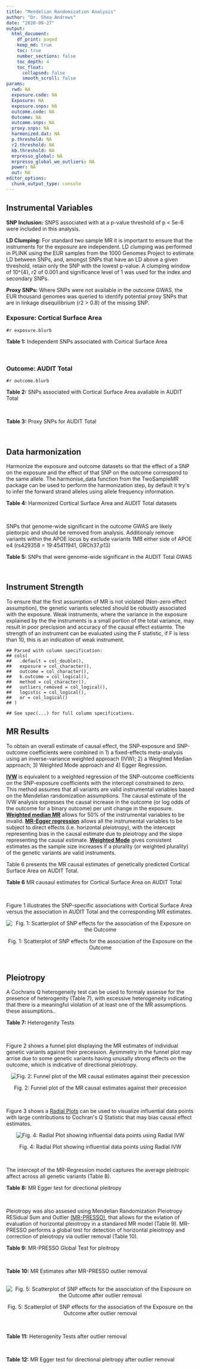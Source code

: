```yaml
---
title: "Mendelian Randomization Analysis"
author: "Dr. Shea Andrews"
date: "2020-09-27"
output:
  html_document:
    df_print: paged
    keep_md: true
    toc: true
    number_sections: false
    toc_depth: 4
    toc_float:
      collapsed: false
      smooth_scroll: false
params:
  rwd: NA
  exposure.code: NA
  Exposure: NA
  exposure.snps: NA
  outcome.code: NA
  Outcome: NA
  outcome.snps: NA
  proxy.snps: NA
  harmonized.dat: NA
  p.threshold: NA
  r2.threshold: NA
  kb.threshold: NA
  mrpresso_global: NA
  mrpresso_global_wo_outliers: NA
  power: NA
  out: NA
editor_options:
  chunk_output_type: console
---
```







## Instrumental Variables
**SNP Inclusion:** SNPS associated with at a p-value threshold of p < 5e-6 were included in this analysis.
<br>

**LD Clumping:** For standard two sample MR it is important to ensure that the instruments for the exposure are independent. LD clumping was performed in PLINK using the EUR samples from the 1000 Genomes Project to estimate LD between SNPs, and, amongst SNPs that have an LD above a given threshold, retain only the SNP with the lowest p-value. A clumping window of 10^{4}, r2 of 0.001 and significance level of 1 was used for the index and secondary SNPs.
<br>

**Proxy SNPs:** Where SNPs were not available in the outcome GWAS, the EUR thousand genomes was queried to identify potential proxy SNPs that are in linkage disequilibrium (r2 > 0.8) of the missing SNP.
<br>

### Exposure: Cortical Surface Area
`#r exposure.blurb`
<br>

**Table 1:** Independent SNPs associated with Cortical Surface Area
<div data-pagedtable="false">
  <script data-pagedtable-source type="application/json">
{"columns":[{"label":["SNP"],"name":[1],"type":["chr"],"align":["left"]},{"label":["CHROM"],"name":[2],"type":["dbl"],"align":["right"]},{"label":["POS"],"name":[3],"type":["dbl"],"align":["right"]},{"label":["REF"],"name":[4],"type":["chr"],"align":["left"]},{"label":["ALT"],"name":[5],"type":["chr"],"align":["left"]},{"label":["AF"],"name":[6],"type":["dbl"],"align":["right"]},{"label":["BETA"],"name":[7],"type":["dbl"],"align":["right"]},{"label":["SE"],"name":[8],"type":["dbl"],"align":["right"]},{"label":["Z"],"name":[9],"type":["dbl"],"align":["right"]},{"label":["P"],"name":[10],"type":["dbl"],"align":["right"]},{"label":["N"],"name":[11],"type":["dbl"],"align":["right"]},{"label":["TRAIT"],"name":[12],"type":["chr"],"align":["left"]}],"data":[{"1":"rs2490556","2":"1","3":"2021284","4":"T","5":"A","6":"0.3155","7":"583.9623","8":"122.1531","9":"4.780577","10":"1.748e-06","11":"32068","12":"Cortical_Surface_Area"},{"1":"rs4846200","2":"1","3":"9752648","4":"C","5":"T","6":"0.4191","7":"628.7473","8":"124.9738","9":"5.031033","10":"4.878e-07","11":"32068","12":"Cortical_Surface_Area"},{"1":"rs499688","2":"1","3":"61396649","4":"T","5":"C","6":"0.3482","7":"-583.8940","8":"123.5536","9":"-4.725840","10":"2.292e-06","11":"31582","12":"Cortical_Surface_Area"},{"1":"rs6673449","2":"1","3":"160043698","4":"A","5":"G","6":"0.5681","7":"-552.9050","8":"110.5323","9":"-5.002200","10":"5.668e-07","11":"32176","12":"Cortical_Surface_Area"},{"1":"rs12137969","2":"1","3":"242289357","4":"G","5":"A","6":"0.2412","7":"-585.5512","8":"128.0273","9":"-4.573643","10":"4.793e-06","11":"32176","12":"Cortical_Surface_Area"},{"1":"rs10927043","2":"1","3":"243762208","4":"C","5":"T","6":"0.1826","7":"719.0735","8":"141.2684","9":"5.090123","10":"3.578e-07","11":"32176","12":"Cortical_Surface_Area"},{"1":"rs57415181","2":"2","3":"48707841","4":"G","5":"C","6":"0.1447","7":"-834.6022","8":"159.4070","9":"-5.235668","10":"1.644e-07","11":"32176","12":"Cortical_Surface_Area"},{"1":"rs10496091","2":"2","3":"61482261","4":"G","5":"A","6":"0.2777","7":"-642.6331","8":"121.0228","9":"-5.310017","10":"1.096e-07","11":"32176","12":"Cortical_Surface_Area"},{"1":"rs12630663","2":"3","3":"28007315","4":"T","5":"C","6":"0.4117","7":"632.8110","8":"111.2125","9":"5.690110","10":"1.270e-08","11":"32176","12":"Cortical_Surface_Area"},{"1":"rs34464850","2":"3","3":"141721762","4":"G","5":"C","6":"0.1534","7":"1233.1854","8":"152.7201","9":"8.074807","10":"6.758e-16","11":"31984","12":"Cortical_Surface_Area"},{"1":"rs11938781","2":"4","3":"17924734","4":"T","5":"C","6":"0.1648","7":"-719.1710","8":"150.5519","9":"-4.776900","10":"1.780e-06","11":"32176","12":"Cortical_Surface_Area"},{"1":"rs10029872","2":"4","3":"40350763","4":"T","5":"C","6":"0.5251","7":"508.7590","8":"109.6122","9":"4.641440","10":"3.460e-06","11":"32176","12":"Cortical_Surface_Area"},{"1":"rs2301718","2":"4","3":"106009763","4":"G","5":"A","6":"0.2269","7":"737.2212","8":"132.3556","9":"5.570004","10":"2.547e-08","11":"32176","12":"Cortical_Surface_Area"},{"1":"rs386424","2":"5","3":"81092787","4":"T","5":"G","6":"0.3008","7":"656.5430","8":"120.0422","9":"5.469270","10":"4.519e-08","11":"32176","12":"Cortical_Surface_Area"},{"1":"rs7715167","2":"5","3":"170778824","4":"T","5":"C","6":"0.6143","7":"662.7540","8":"119.1375","9":"5.562930","10":"2.653e-08","11":"32068","12":"Cortical_Surface_Area"},{"1":"rs2802295","2":"6","3":"108926496","4":"A","5":"G","6":"0.6207","7":"714.5850","8":"112.9897","9":"6.324340","10":"2.543e-10","11":"32176","12":"Cortical_Surface_Area"},{"1":"rs11759026","2":"6","3":"126792095","4":"A","5":"G","6":"0.2376","7":"1301.5200","8":"134.6156","9":"9.668420","10":"4.106e-22","11":"31907","12":"Cortical_Surface_Area"},{"1":"rs139849708","2":"6","3":"127369230","4":"T","5":"C","6":"0.0297","7":"-2237.8300","8":"422.1224","9":"-5.301370","10":"1.149e-07","11":"22951","12":"Cortical_Surface_Area"},{"1":"rs6463758","2":"7","3":"8117636","4":"A","5":"G","6":"0.5382","7":"560.9860","8":"112.3815","9":"4.991800","10":"5.982e-07","11":"32176","12":"Cortical_Surface_Area"},{"1":"rs149352678","2":"7","3":"54920906","4":"C","5":"T","6":"0.0991","7":"967.7266","8":"191.5244","9":"5.052759","10":"4.355e-07","11":"32176","12":"Cortical_Surface_Area"},{"1":"rs42035","2":"7","3":"92239531","4":"A","5":"G","6":"0.2454","7":"-610.3230","8":"127.8222","9":"-4.774780","10":"1.799e-06","11":"32176","12":"Cortical_Surface_Area"},{"1":"rs41563","2":"7","3":"104852654","4":"G","5":"A","6":"0.3385","7":"586.6639","8":"116.3776","9":"5.041038","10":"4.630e-07","11":"32176","12":"Cortical_Surface_Area"},{"1":"rs10251751","2":"7","3":"156021770","4":"C","5":"T","6":"0.6639","7":"538.0782","8":"116.0343","9":"4.637234","10":"3.531e-06","11":"32176","12":"Cortical_Surface_Area"},{"1":"rs76650567","2":"8","3":"78242034","4":"C","5":"T","6":"0.0870","7":"-902.8657","8":"194.8981","9":"-4.632501","10":"3.613e-06","11":"32176","12":"Cortical_Surface_Area"},{"1":"rs66702753","2":"9","3":"103010947","4":"A","5":"C","6":"0.2493","7":"-593.2390","8":"128.8921","9":"-4.602600","10":"4.172e-06","11":"32176","12":"Cortical_Surface_Area"},{"1":"rs10817864","2":"9","3":"118968579","4":"C","5":"T","6":"0.5739","7":"531.0956","8":"111.2505","9":"4.773872","10":"1.807e-06","11":"32176","12":"Cortical_Surface_Area"},{"1":"rs12357321","2":"10","3":"21790476","4":"G","5":"A","6":"0.3206","7":"-698.7452","8":"119.6461","9":"-5.840100","10":"5.217e-09","11":"32176","12":"Cortical_Surface_Area"},{"1":"rs1628768","2":"10","3":"105012994","4":"T","5":"C","6":"0.2386","7":"972.9780","8":"132.0048","9":"7.370780","10":"1.696e-13","11":"32176","12":"Cortical_Surface_Area"},{"1":"rs17543864","2":"11","3":"92556100","4":"G","5":"A","6":"0.3264","7":"-623.9150","8":"116.9886","9":"-5.333126","10":"9.654e-08","11":"32176","12":"Cortical_Surface_Area"},{"1":"rs3217901","2":"12","3":"4405389","4":"A","5":"G","6":"0.4221","7":"593.5960","8":"114.7165","9":"5.174460","10":"2.286e-07","11":"32176","12":"Cortical_Surface_Area"},{"1":"rs2066827","2":"12","3":"12871099","4":"T","5":"G","6":"0.2333","7":"-862.4130","8":"159.9581","9":"-5.391500","10":"6.987e-08","11":"24138","12":"Cortical_Surface_Area"},{"1":"rs7975351","2":"12","3":"53902190","4":"G","5":"A","6":"0.4740","7":"611.0487","8":"113.5536","9":"5.381148","10":"7.401e-08","11":"31319","12":"Cortical_Surface_Area"},{"1":"rs10876864","2":"12","3":"56401085","4":"G","5":"A","6":"0.5774","7":"-628.5901","8":"112.6859","9":"-5.578250","10":"2.430e-08","11":"31319","12":"Cortical_Surface_Area"},{"1":"rs10878349","2":"12","3":"66327632","4":"A","5":"G","6":"0.5100","7":"-1039.9900","8":"110.4866","9":"-9.412850","10":"4.829e-21","11":"32176","12":"Cortical_Surface_Area"},{"1":"rs35227403","2":"12","3":"68216239","4":"T","5":"A","6":"0.0588","7":"-1271.7821","8":"253.6458","9":"-5.014008","10":"5.331e-07","11":"32176","12":"Cortical_Surface_Area"},{"1":"rs111855983","2":"12","3":"80052550","4":"T","5":"C","6":"0.1319","7":"-818.6420","8":"177.5492","9":"-4.610790","10":"4.011e-06","11":"28185","12":"Cortical_Surface_Area"},{"1":"rs2195243","2":"12","3":"102922986","4":"G","5":"C","6":"0.2196","7":"-769.2254","8":"142.2462","9":"-5.407704","10":"6.384e-08","11":"29708","12":"Cortical_Surface_Area"},{"1":"rs34011931","2":"13","3":"111077516","4":"A","5":"G","6":"0.3280","7":"538.2090","8":"117.7182","9":"4.572010","10":"4.831e-06","11":"32176","12":"Cortical_Surface_Area"},{"1":"rs6572878","2":"14","3":"23435333","4":"T","5":"C","6":"0.3997","7":"-574.9920","8":"113.9565","9":"-5.045710","10":"4.518e-07","11":"31790","12":"Cortical_Surface_Area"},{"1":"rs76801057","2":"14","3":"99728448","4":"C","5":"T","6":"0.0263","7":"2036.7834","8":"429.5486","9":"4.741683","10":"2.119e-06","11":"23846","12":"Cortical_Surface_Area"},{"1":"rs4265798","2":"16","3":"70636616","4":"T","5":"A","6":"0.9332","7":"-1221.0588","8":"263.6357","9":"-4.631614","10":"3.628e-06","11":"30025","12":"Cortical_Surface_Area"},{"1":"rs7207463","2":"17","3":"16004259","4":"A","5":"G","6":"0.5620","7":"-519.7640","8":"110.5676","9":"-4.700870","10":"2.591e-06","11":"32176","12":"Cortical_Surface_Area"},{"1":"rs6505216","2":"17","3":"29206421","4":"G","5":"T","6":"0.2375","7":"652.8106","8":"142.8638","9":"4.569461","10":"4.890e-06","11":"31430","12":"Cortical_Surface_Area"},{"1":"rs79600142","2":"17","3":"43897722","4":"T","5":"C","6":"0.2198","7":"-1696.8300","8":"143.2730","9":"-11.843300","10":"2.331e-32","11":"29435","12":"Cortical_Surface_Area"},{"1":"rs12452834","2":"17","3":"47111739","4":"C","5":"T","6":"0.3329","7":"-626.4308","8":"123.5899","9":"-5.068625","10":"4.007e-07","11":"30867","12":"Cortical_Surface_Area"},{"1":"rs1791513","2":"18","3":"22135429","4":"A","5":"G","6":"0.5263","7":"-502.3000","8":"109.5062","9":"-4.586950","10":"4.498e-06","11":"32176","12":"Cortical_Surface_Area"},{"1":"rs743038","2":"22","3":"50884075","4":"C","5":"T","6":"0.5560","7":"-532.1045","8":"115.3983","9":"-4.611025","10":"4.007e-06","11":"31216","12":"Cortical_Surface_Area"}],"options":{"columns":{"min":{},"max":[10]},"rows":{"min":[10],"max":[10]},"pages":{}}}
  </script>
</div>
<br>

### Outcome: AUDIT Total
`#r outcome.blurb`
<br>

**Table 2:** SNPs associated with Cortical Surface Area avaliable in AUDIT Total
<div data-pagedtable="false">
  <script data-pagedtable-source type="application/json">
{"columns":[{"label":["SNP"],"name":[1],"type":["chr"],"align":["left"]},{"label":["CHROM"],"name":[2],"type":["dbl"],"align":["right"]},{"label":["POS"],"name":[3],"type":["dbl"],"align":["right"]},{"label":["REF"],"name":[4],"type":["chr"],"align":["left"]},{"label":["ALT"],"name":[5],"type":["chr"],"align":["left"]},{"label":["AF"],"name":[6],"type":["dbl"],"align":["right"]},{"label":["BETA"],"name":[7],"type":["dbl"],"align":["right"]},{"label":["SE"],"name":[8],"type":["dbl"],"align":["right"]},{"label":["Z"],"name":[9],"type":["dbl"],"align":["right"]},{"label":["P"],"name":[10],"type":["dbl"],"align":["right"]},{"label":["N"],"name":[11],"type":["dbl"],"align":["right"]},{"label":["TRAIT"],"name":[12],"type":["chr"],"align":["left"]}],"data":[{"1":"rs2490556","2":"1","3":"2021284","4":"T","5":"A","6":"0.2875590","7":"0.0002502587","8":"0.002662327","9":"0.094","10":"9.253e-01","11":"141851","12":"AUDIT_Total"},{"1":"rs4846200","2":"1","3":"9752648","4":"C","5":"T","6":"0.4891980","7":"-0.0038529310","8":"0.002759979","9":"-1.396","10":"1.627e-01","11":"130774","12":"AUDIT_Total"},{"1":"rs499688","2":"1","3":"61396649","4":"T","5":"C","6":"0.4442830","7":"0.0002833710","8":"0.002778151","9":"0.102","10":"9.186e-01","11":"130277","12":"AUDIT_Total"},{"1":"rs6673449","2":"1","3":"160043698","4":"A","5":"G","6":"0.5325170","7":"-0.0032042100","8":"0.002661303","9":"-1.204","10":"2.285e-01","11":"140798","12":"AUDIT_Total"},{"1":"rs12137969","2":"1","3":"242289357","4":"G","5":"A","6":"0.2932540","7":"0.0022711500","8":"0.002662544","9":"0.853","10":"3.935e-01","11":"140918","12":"AUDIT_Total"},{"1":"rs10927043","2":"1","3":"243762208","4":"C","5":"T","6":"0.1820490","7":"0.0048367987","8":"0.002647399","9":"1.827","10":"6.767e-02","11":"141883","12":"AUDIT_Total"},{"1":"rs57415181","2":"2","3":"48707841","4":"G","5":"C","6":"0.1311770","7":"-0.0076157907","8":"0.002649892","9":"-2.874","10":"4.053e-03","11":"141001","12":"AUDIT_Total"},{"1":"rs10496091","2":"2","3":"61482261","4":"G","5":"A","6":"0.3320620","7":"0.0058134277","8":"0.002644872","9":"2.198","10":"2.797e-02","11":"141932","12":"AUDIT_Total"},{"1":"rs12630663","2":"3","3":"28007315","4":"T","5":"C","6":"0.3748190","7":"-0.0014883700","8":"0.002667329","9":"-0.558","10":"5.771e-01","11":"140659","12":"AUDIT_Total"},{"1":"rs34464850","2":"3","3":"141721762","4":"G","5":"C","6":"0.1518090","7":"-0.0013111023","8":"0.002659437","9":"-0.493","10":"6.223e-01","11":"141557","12":"AUDIT_Total"},{"1":"rs11938781","2":"4","3":"17924734","4":"T","5":"C","6":"0.1368920","7":"-0.0036563500","8":"0.002661100","9":"-1.374","10":"1.696e-01","11":"140707","12":"AUDIT_Total"},{"1":"rs10029872","2":"4","3":"40350763","4":"T","5":"C","6":"0.5291120","7":"-0.0058202300","8":"0.002664940","9":"-2.184","10":"2.898e-02","11":"139803","12":"AUDIT_Total"},{"1":"rs2301718","2":"4","3":"106009763","4":"G","5":"A","6":"0.2813290","7":"0.0012576578","8":"0.002687303","9":"0.468","10":"6.401e-01","11":"138663","12":"AUDIT_Total"},{"1":"rs386424","2":"5","3":"81092787","4":"T","5":"G","6":"0.3547040","7":"-0.0007972860","8":"0.002666507","9":"-0.299","10":"7.651e-01","11":"141026","12":"AUDIT_Total"},{"1":"rs7715167","2":"5","3":"170778824","4":"T","5":"C","6":"0.6497260","7":"0.0057081000","8":"0.002645090","9":"2.158","10":"3.092e-02","11":"141932","12":"AUDIT_Total"},{"1":"rs2802295","2":"6","3":"108926496","4":"A","5":"G","6":"0.5612910","7":"-0.0006133550","8":"0.002666759","9":"-0.230","10":"8.182e-01","11":"141098","12":"AUDIT_Total"},{"1":"rs11759026","2":"6","3":"126792095","4":"A","5":"G","6":"0.2262510","7":"-0.0003338630","8":"0.002670901","9":"-0.125","10":"9.009e-01","11":"140862","12":"AUDIT_Total"},{"1":"rs139849708","2":"6","3":"127369230","4":"T","5":"C","6":"0.0201233","7":"0.0011724900","8":"0.002670828","9":"0.439","10":"6.605e-01","11":"140407","12":"AUDIT_Total"},{"1":"rs6463758","2":"7","3":"8117636","4":"A","5":"G","6":"0.5340610","7":"-0.0005380670","8":"0.002676952","9":"-0.201","10":"8.410e-01","11":"140075","12":"AUDIT_Total"},{"1":"rs149352678","2":"7","3":"54920906","4":"C","5":"T","6":"0.1115030","7":"-0.0050275530","8":"0.002654463","9":"-1.894","10":"5.820e-02","11":"141086","12":"AUDIT_Total"},{"1":"rs42035","2":"7","3":"92239531","4":"A","5":"G","6":"0.2618790","7":"-0.0004831180","8":"0.002669161","9":"-0.181","10":"8.563e-01","11":"140927","12":"AUDIT_Total"},{"1":"rs41563","2":"7","3":"104852654","4":"G","5":"A","6":"0.3115710","7":"-0.0027828413","8":"0.002655383","9":"-1.048","10":"2.947e-01","11":"141536","12":"AUDIT_Total"},{"1":"rs10251751","2":"7","3":"156021770","4":"C","5":"T","6":"0.6007640","7":"0.0025423458","8":"0.002659357","9":"0.956","10":"3.390e-01","11":"141179","12":"AUDIT_Total"},{"1":"rs76650567","2":"8","3":"78242034","4":"C","5":"T","6":"0.0967332","7":"0.0037540232","8":"0.002651146","9":"1.416","10":"1.569e-01","11":"141740","12":"AUDIT_Total"},{"1":"rs66702753","2":"9","3":"103010947","4":"A","5":"C","6":"0.1956680","7":"-0.0030034600","8":"0.002660282","9":"-1.129","10":"2.590e-01","11":"140958","12":"AUDIT_Total"},{"1":"rs10817864","2":"9","3":"118968579","4":"C","5":"T","6":"0.6296700","7":"0.0007148891","8":"0.002667496","9":"0.268","10":"7.884e-01","11":"140963","12":"AUDIT_Total"},{"1":"rs12357321","2":"10","3":"21790476","4":"G","5":"A","6":"0.3057070","7":"-0.0080631768","8":"0.002677907","9":"-3.011","10":"2.607e-03","11":"137975","12":"AUDIT_Total"},{"1":"rs1628768","2":"10","3":"105012994","4":"T","5":"C","6":"0.2167950","7":"-0.0049092900","8":"0.002655107","9":"-1.849","10":"6.450e-02","11":"141045","12":"AUDIT_Total"},{"1":"rs17543864","2":"11","3":"92556100","4":"G","5":"A","6":"0.3086420","7":"-0.0001164268","8":"0.002707601","9":"-0.043","10":"9.654e-01","11":"137356","12":"AUDIT_Total"},{"1":"rs3217901","2":"12","3":"4405389","4":"A","5":"G","6":"0.4122140","7":"0.0002341670","8":"0.002787703","9":"0.084","10":"9.334e-01","11":"129442","12":"AUDIT_Total"},{"1":"rs2066827","2":"12","3":"12871099","4":"T","5":"G","6":"0.2087570","7":"0.0021995000","8":"0.002653200","9":"0.829","10":"4.074e-01","11":"141932","12":"AUDIT_Total"},{"1":"rs7975351","2":"12","3":"53902190","4":"G","5":"A","6":"0.4873290","7":"-0.0022343850","8":"0.002682335","9":"-0.833","10":"4.051e-01","11":"138861","12":"AUDIT_Total"},{"1":"rs10876864","2":"12","3":"56401085","4":"G","5":"A","6":"0.6108670","7":"-0.0020168169","8":"0.002653706","9":"-0.760","10":"4.473e-01","11":"141932","12":"AUDIT_Total"},{"1":"rs10878349","2":"12","3":"66327632","4":"A","5":"G","6":"0.4676720","7":"-0.0111247000","8":"0.002641811","9":"-4.211","10":"2.547e-05","11":"141121","12":"AUDIT_Total"},{"1":"rs35227403","2":"12","3":"68216239","4":"T","5":"A","6":"0.0885020","7":"-0.0019275478","8":"0.002669734","9":"-0.722","10":"4.701e-01","11":"140263","12":"AUDIT_Total"},{"1":"rs111855983","2":"12","3":"80052550","4":"T","5":"C","6":"0.0955965","7":"-0.0040377500","8":"0.002649444","9":"-1.524","10":"1.276e-01","11":"141853","12":"AUDIT_Total"},{"1":"rs2195243","2":"12","3":"102922986","4":"G","5":"C","6":"0.2223430","7":"0.0014048080","8":"0.002655592","9":"0.529","10":"5.971e-01","11":"141932","12":"AUDIT_Total"},{"1":"rs34011931","2":"13","3":"111077516","4":"A","5":"G","6":"0.3173740","7":"-0.0008452530","8":"0.002666413","9":"-0.317","10":"7.516e-01","11":"141013","12":"AUDIT_Total"},{"1":"rs6572878","2":"14","3":"23435333","4":"T","5":"C","6":"0.3754470","7":"-0.0004979760","8":"0.002691764","9":"-0.185","10":"8.533e-01","11":"138568","12":"AUDIT_Total"},{"1":"rs76801057","2":"14","3":"99728448","4":"C","5":"T","6":"0.0213846","7":"0.0011292626","8":"0.002669652","9":"0.423","10":"6.724e-01","11":"140548","12":"AUDIT_Total"},{"1":"rs4265798","2":"16","3":"70636616","4":"T","5":"A","6":"0.9397680","7":"-0.0007572772","8":"0.002704562","9":"-0.280","10":"7.797e-01","11":"137116","12":"AUDIT_Total"},{"1":"rs7207463","2":"17","3":"16004259","4":"A","5":"G","6":"0.5573920","7":"-0.0078290400","8":"0.002641377","9":"-2.964","10":"3.040e-03","11":"141865","12":"AUDIT_Total"},{"1":"rs6505216","2":"17","3":"29206421","4":"G","5":"T","6":"0.2665860","7":"0.0024088598","8":"0.002814089","9":"0.856","10":"3.920e-01","11":"126140","12":"AUDIT_Total"},{"1":"rs79600142","2":"17","3":"43897722","4":"T","5":"C","6":"0.1482560","7":"-0.0148099000","8":"0.002627267","9":"-5.637","10":"1.733e-08","11":"141916","12":"AUDIT_Total"},{"1":"rs12452834","2":"17","3":"47111739","4":"C","5":"T","6":"0.3213290","7":"-0.0074961170","8":"0.002672412","9":"-2.805","10":"5.035e-03","11":"138662","12":"AUDIT_Total"},{"1":"rs1791513","2":"18","3":"22135429","4":"A","5":"G","6":"0.5078210","7":"-0.0059827700","8":"0.002685266","9":"-2.228","10":"2.586e-02","11":"137661","12":"AUDIT_Total"},{"1":"rs743038","2":"22","3":"50884075","4":"C","5":"T","6":"0.5625000","7":"0.0009271152","8":"0.002695102","9":"0.344","10":"7.309e-01","11":"137997","12":"AUDIT_Total"}],"options":{"columns":{"min":{},"max":[10]},"rows":{"min":[10],"max":[10]},"pages":{}}}
  </script>
</div>
<br>

**Table 3:** Proxy SNPs for AUDIT Total
<div data-pagedtable="false">
  <script data-pagedtable-source type="application/json">
{"columns":[{"label":["proxy.outcome"],"name":[1],"type":["lgl"],"align":["right"]},{"label":["target_snp"],"name":[2],"type":["lgl"],"align":["right"]},{"label":["proxy_snp"],"name":[3],"type":["lgl"],"align":["right"]},{"label":["ld.r2"],"name":[4],"type":["lgl"],"align":["right"]},{"label":["Dprime"],"name":[5],"type":["lgl"],"align":["right"]},{"label":["ref.proxy"],"name":[6],"type":["lgl"],"align":["right"]},{"label":["alt.proxy"],"name":[7],"type":["lgl"],"align":["right"]},{"label":["CHROM"],"name":[8],"type":["lgl"],"align":["right"]},{"label":["POS"],"name":[9],"type":["lgl"],"align":["right"]},{"label":["ALT.proxy"],"name":[10],"type":["lgl"],"align":["right"]},{"label":["REF.proxy"],"name":[11],"type":["lgl"],"align":["right"]},{"label":["AF"],"name":[12],"type":["lgl"],"align":["right"]},{"label":["BETA"],"name":[13],"type":["lgl"],"align":["right"]},{"label":["SE"],"name":[14],"type":["lgl"],"align":["right"]},{"label":["P"],"name":[15],"type":["lgl"],"align":["right"]},{"label":["N"],"name":[16],"type":["lgl"],"align":["right"]},{"label":["ref"],"name":[17],"type":["lgl"],"align":["right"]},{"label":["alt"],"name":[18],"type":["lgl"],"align":["right"]},{"label":["ALT"],"name":[19],"type":["lgl"],"align":["right"]},{"label":["REF"],"name":[20],"type":["lgl"],"align":["right"]},{"label":["PHASE"],"name":[21],"type":["lgl"],"align":["right"]}],"data":[{"1":"NA","2":"NA","3":"NA","4":"NA","5":"NA","6":"NA","7":"NA","8":"NA","9":"NA","10":"NA","11":"NA","12":"NA","13":"NA","14":"NA","15":"NA","16":"NA","17":"NA","18":"NA","19":"NA","20":"NA","21":"NA"}],"options":{"columns":{"min":{},"max":[10]},"rows":{"min":[10],"max":[10]},"pages":{}}}
  </script>
</div>
<br>

## Data harmonization
Harmonize the exposure and outcome datasets so that the effect of a SNP on the exposure and the effect of that SNP on the outcome correspond to the same allele. The harmonise_data function from the TwoSampleMR package can be used to perform the harmonization step, by default it try's to infer the forward strand alleles using allele frequency information.
<br>

**Table 4:** Harmonized Cortical Surface Area and AUDIT Total datasets
<div data-pagedtable="false">
  <script data-pagedtable-source type="application/json">
{"columns":[{"label":["SNP"],"name":[1],"type":["chr"],"align":["left"]},{"label":["effect_allele.exposure"],"name":[2],"type":["chr"],"align":["left"]},{"label":["other_allele.exposure"],"name":[3],"type":["chr"],"align":["left"]},{"label":["effect_allele.outcome"],"name":[4],"type":["chr"],"align":["left"]},{"label":["other_allele.outcome"],"name":[5],"type":["chr"],"align":["left"]},{"label":["beta.exposure"],"name":[6],"type":["dbl"],"align":["right"]},{"label":["beta.outcome"],"name":[7],"type":["dbl"],"align":["right"]},{"label":["eaf.exposure"],"name":[8],"type":["dbl"],"align":["right"]},{"label":["eaf.outcome"],"name":[9],"type":["dbl"],"align":["right"]},{"label":["remove"],"name":[10],"type":["lgl"],"align":["right"]},{"label":["palindromic"],"name":[11],"type":["lgl"],"align":["right"]},{"label":["ambiguous"],"name":[12],"type":["lgl"],"align":["right"]},{"label":["id.outcome"],"name":[13],"type":["chr"],"align":["left"]},{"label":["chr.outcome"],"name":[14],"type":["dbl"],"align":["right"]},{"label":["pos.outcome"],"name":[15],"type":["dbl"],"align":["right"]},{"label":["se.outcome"],"name":[16],"type":["dbl"],"align":["right"]},{"label":["z.outcome"],"name":[17],"type":["dbl"],"align":["right"]},{"label":["pval.outcome"],"name":[18],"type":["dbl"],"align":["right"]},{"label":["samplesize.outcome"],"name":[19],"type":["dbl"],"align":["right"]},{"label":["outcome"],"name":[20],"type":["chr"],"align":["left"]},{"label":["mr_keep.outcome"],"name":[21],"type":["lgl"],"align":["right"]},{"label":["pval_origin.outcome"],"name":[22],"type":["chr"],"align":["left"]},{"label":["chr.exposure"],"name":[23],"type":["dbl"],"align":["right"]},{"label":["pos.exposure"],"name":[24],"type":["dbl"],"align":["right"]},{"label":["se.exposure"],"name":[25],"type":["dbl"],"align":["right"]},{"label":["z.exposure"],"name":[26],"type":["dbl"],"align":["right"]},{"label":["pval.exposure"],"name":[27],"type":["dbl"],"align":["right"]},{"label":["samplesize.exposure"],"name":[28],"type":["dbl"],"align":["right"]},{"label":["exposure"],"name":[29],"type":["chr"],"align":["left"]},{"label":["mr_keep.exposure"],"name":[30],"type":["lgl"],"align":["right"]},{"label":["pval_origin.exposure"],"name":[31],"type":["chr"],"align":["left"]},{"label":["id.exposure"],"name":[32],"type":["chr"],"align":["left"]},{"label":["action"],"name":[33],"type":["dbl"],"align":["right"]},{"label":["mr_keep"],"name":[34],"type":["lgl"],"align":["right"]},{"label":["pt"],"name":[35],"type":["dbl"],"align":["right"]},{"label":["pleitropy_keep"],"name":[36],"type":["lgl"],"align":["right"]},{"label":["mrpresso_RSSobs"],"name":[37],"type":["dbl"],"align":["right"]},{"label":["mrpresso_pval"],"name":[38],"type":["chr"],"align":["left"]},{"label":["mrpresso_keep"],"name":[39],"type":["lgl"],"align":["right"]}],"data":[{"1":"rs10029872","2":"C","3":"T","4":"C","5":"T","6":"508.7590","7":"-0.0058202300","8":"0.5251","9":"0.5291120","10":"FALSE","11":"FALSE","12":"FALSE","13":"5IamW0","14":"4","15":"40350763","16":"0.002664940","17":"-2.184","18":"2.898e-02","19":"139803","20":"SanchezRoige2019auditt23andMe","21":"TRUE","22":"reported","23":"4","24":"40350763","25":"109.6122","26":"4.641440","27":"3.460e-06","28":"32176","29":"Grasby2020surfarea","30":"TRUE","31":"reported","32":"kO7yoA","33":"2","34":"TRUE","35":"5e-06","36":"TRUE","37":"3.936704e-05","38":"0.8694","39":"TRUE"},{"1":"rs10251751","2":"T","3":"C","4":"T","5":"C","6":"538.0782","7":"0.0025423458","8":"0.6639","9":"0.6007640","10":"FALSE","11":"FALSE","12":"FALSE","13":"5IamW0","14":"7","15":"156021770","16":"0.002659357","17":"0.956","18":"3.390e-01","19":"141179","20":"SanchezRoige2019auditt23andMe","21":"TRUE","22":"reported","23":"7","24":"156021770","25":"116.0343","26":"4.637234","27":"3.531e-06","28":"32176","29":"Grasby2020surfarea","30":"TRUE","31":"reported","32":"kO7yoA","33":"2","34":"TRUE","35":"5e-06","36":"TRUE","37":"4.542632e-06","38":"1","39":"TRUE"},{"1":"rs10496091","2":"A","3":"G","4":"A","5":"G","6":"-642.6331","7":"0.0058134277","8":"0.2777","9":"0.3320620","10":"FALSE","11":"FALSE","12":"FALSE","13":"5IamW0","14":"2","15":"61482261","16":"0.002644872","17":"2.198","18":"2.797e-02","19":"141932","20":"SanchezRoige2019auditt23andMe","21":"TRUE","22":"reported","23":"2","24":"61482261","25":"121.0228","26":"-5.310017","27":"1.096e-07","28":"32176","29":"Grasby2020surfarea","30":"TRUE","31":"reported","32":"kO7yoA","33":"2","34":"TRUE","35":"5e-06","36":"TRUE","37":"4.103425e-05","38":"0.713","39":"TRUE"},{"1":"rs10817864","2":"T","3":"C","4":"T","5":"C","6":"531.0956","7":"0.0007148891","8":"0.5739","9":"0.6296700","10":"FALSE","11":"FALSE","12":"FALSE","13":"5IamW0","14":"9","15":"118968579","16":"0.002667496","17":"0.268","18":"7.884e-01","19":"140963","20":"SanchezRoige2019auditt23andMe","21":"TRUE","22":"reported","23":"9","24":"118968579","25":"111.2505","26":"4.773872","27":"1.807e-06","28":"32176","29":"Grasby2020surfarea","30":"TRUE","31":"reported","32":"kO7yoA","33":"2","34":"TRUE","35":"5e-06","36":"TRUE","37":"8.617032e-08","38":"1","39":"TRUE"},{"1":"rs10876864","2":"A","3":"G","4":"A","5":"G","6":"-628.5901","7":"-0.0020168169","8":"0.5774","9":"0.6108670","10":"FALSE","11":"FALSE","12":"FALSE","13":"5IamW0","14":"12","15":"56401085","16":"0.002653706","17":"-0.760","18":"4.473e-01","19":"141932","20":"SanchezRoige2019auditt23andMe","21":"TRUE","22":"reported","23":"12","24":"56401085","25":"112.6859","26":"-5.578250","27":"2.430e-08","28":"31319","29":"Grasby2020surfarea","30":"TRUE","31":"reported","32":"kO7yoA","33":"2","34":"TRUE","35":"5e-06","36":"TRUE","37":"2.351116e-06","38":"1","39":"TRUE"},{"1":"rs10878349","2":"G","3":"A","4":"G","5":"A","6":"-1039.9900","7":"-0.0111247000","8":"0.5100","9":"0.4676720","10":"FALSE","11":"FALSE","12":"FALSE","13":"5IamW0","14":"12","15":"66327632","16":"0.002641811","17":"-4.211","18":"2.547e-05","19":"141121","20":"SanchezRoige2019auditt23andMe","21":"TRUE","22":"reported","23":"12","24":"66327632","25":"110.4866","26":"-9.412850","27":"4.829e-21","28":"32176","29":"Grasby2020surfarea","30":"TRUE","31":"reported","32":"kO7yoA","33":"2","34":"TRUE","35":"5e-06","36":"TRUE","37":"1.132496e-04","38":"<0.0046","39":"FALSE"},{"1":"rs10927043","2":"T","3":"C","4":"T","5":"C","6":"719.0735","7":"0.0048367987","8":"0.1826","9":"0.1820490","10":"FALSE","11":"FALSE","12":"FALSE","13":"5IamW0","14":"1","15":"243762208","16":"0.002647399","17":"1.827","18":"6.767e-02","19":"141883","20":"SanchezRoige2019auditt23andMe","21":"TRUE","22":"reported","23":"1","24":"243762208","25":"141.2684","26":"5.090123","27":"3.578e-07","28":"32176","29":"Grasby2020surfarea","30":"TRUE","31":"reported","32":"kO7yoA","33":"2","34":"TRUE","35":"5e-06","36":"TRUE","37":"1.875094e-05","38":"1","39":"TRUE"},{"1":"rs111855983","2":"C","3":"T","4":"C","5":"T","6":"-818.6420","7":"-0.0040377500","8":"0.1319","9":"0.0955965","10":"FALSE","11":"FALSE","12":"FALSE","13":"5IamW0","14":"12","15":"80052550","16":"0.002649444","17":"-1.524","18":"1.276e-01","19":"141853","20":"SanchezRoige2019auditt23andMe","21":"TRUE","22":"reported","23":"12","24":"80052550","25":"177.5492","26":"-4.610790","27":"4.011e-06","28":"28185","29":"Grasby2020surfarea","30":"TRUE","31":"reported","32":"kO7yoA","33":"2","34":"TRUE","35":"5e-06","36":"TRUE","37":"1.192943e-05","38":"1","39":"TRUE"},{"1":"rs11759026","2":"G","3":"A","4":"G","5":"A","6":"1301.5200","7":"-0.0003338630","8":"0.2376","9":"0.2262510","10":"FALSE","11":"FALSE","12":"FALSE","13":"5IamW0","14":"6","15":"126792095","16":"0.002670901","17":"-0.125","18":"9.009e-01","19":"140862","20":"SanchezRoige2019auditt23andMe","21":"TRUE","22":"reported","23":"6","24":"126792095","25":"134.6156","26":"9.668420","27":"4.106e-22","28":"31907","29":"Grasby2020surfarea","30":"TRUE","31":"reported","32":"kO7yoA","33":"2","34":"TRUE","35":"5e-06","36":"TRUE","37":"2.086870e-06","38":"1","39":"TRUE"},{"1":"rs11938781","2":"C","3":"T","4":"C","5":"T","6":"-719.1710","7":"-0.0036563500","8":"0.1648","9":"0.1368920","10":"FALSE","11":"FALSE","12":"FALSE","13":"5IamW0","14":"4","15":"17924734","16":"0.002661100","17":"-1.374","18":"1.696e-01","19":"140707","20":"SanchezRoige2019auditt23andMe","21":"TRUE","22":"reported","23":"4","24":"17924734","25":"150.5519","26":"-4.776900","27":"1.780e-06","28":"32176","29":"Grasby2020surfarea","30":"TRUE","31":"reported","32":"kO7yoA","33":"2","34":"TRUE","35":"5e-06","36":"TRUE","37":"9.800652e-06","38":"1","39":"TRUE"},{"1":"rs12137969","2":"A","3":"G","4":"A","5":"G","6":"-585.5512","7":"0.0022711500","8":"0.2412","9":"0.2932540","10":"FALSE","11":"FALSE","12":"FALSE","13":"5IamW0","14":"1","15":"242289357","16":"0.002662544","17":"0.853","18":"3.935e-01","19":"140918","20":"SanchezRoige2019auditt23andMe","21":"TRUE","22":"reported","23":"1","24":"242289357","25":"128.0273","26":"-4.573643","27":"4.793e-06","28":"32176","29":"Grasby2020surfarea","30":"TRUE","31":"reported","32":"kO7yoA","33":"2","34":"TRUE","35":"5e-06","36":"TRUE","37":"7.653797e-06","38":"1","39":"TRUE"},{"1":"rs12357321","2":"A","3":"G","4":"A","5":"G","6":"-698.7452","7":"-0.0080631768","8":"0.3206","9":"0.3057070","10":"FALSE","11":"FALSE","12":"FALSE","13":"5IamW0","14":"10","15":"21790476","16":"0.002677907","17":"-3.011","18":"2.607e-03","19":"137975","20":"SanchezRoige2019auditt23andMe","21":"TRUE","22":"reported","23":"10","24":"21790476","25":"119.6461","26":"-5.840100","27":"5.217e-09","28":"32176","29":"Grasby2020surfarea","30":"TRUE","31":"reported","32":"kO7yoA","33":"2","34":"TRUE","35":"5e-06","36":"TRUE","37":"5.798375e-05","38":"0.161","39":"TRUE"},{"1":"rs12452834","2":"T","3":"C","4":"T","5":"C","6":"-626.4308","7":"-0.0074961170","8":"0.3329","9":"0.3213290","10":"FALSE","11":"FALSE","12":"FALSE","13":"5IamW0","14":"17","15":"47111739","16":"0.002672412","17":"-2.805","18":"5.035e-03","19":"138662","20":"SanchezRoige2019auditt23andMe","21":"TRUE","22":"reported","23":"17","24":"47111739","25":"123.5899","26":"-5.068625","27":"4.007e-07","28":"30867","29":"Grasby2020surfarea","30":"TRUE","31":"reported","32":"kO7yoA","33":"2","34":"TRUE","35":"5e-06","36":"TRUE","37":"5.009941e-05","38":"0.3772","39":"TRUE"},{"1":"rs12630663","2":"C","3":"T","4":"C","5":"T","6":"632.8110","7":"-0.0014883700","8":"0.4117","9":"0.3748190","10":"FALSE","11":"FALSE","12":"FALSE","13":"5IamW0","14":"3","15":"28007315","16":"0.002667329","17":"-0.558","18":"5.771e-01","19":"140659","20":"SanchezRoige2019auditt23andMe","21":"TRUE","22":"reported","23":"3","24":"28007315","25":"111.2125","26":"5.690110","27":"1.270e-08","28":"32176","29":"Grasby2020surfarea","30":"TRUE","31":"reported","32":"kO7yoA","33":"2","34":"TRUE","35":"5e-06","36":"TRUE","37":"4.069162e-06","38":"1","39":"TRUE"},{"1":"rs139849708","2":"C","3":"T","4":"C","5":"T","6":"-2237.8300","7":"0.0011724900","8":"0.0297","9":"0.0201233","10":"FALSE","11":"FALSE","12":"FALSE","13":"5IamW0","14":"6","15":"127369230","16":"0.002670828","17":"0.439","18":"6.605e-01","19":"140407","20":"SanchezRoige2019auditt23andMe","21":"TRUE","22":"reported","23":"6","24":"127369230","25":"422.1224","26":"-5.301370","27":"1.149e-07","28":"22951","29":"Grasby2020surfarea","30":"TRUE","31":"reported","32":"kO7yoA","33":"2","34":"TRUE","35":"5e-06","36":"TRUE","37":"1.204743e-05","38":"1","39":"TRUE"},{"1":"rs149352678","2":"T","3":"C","4":"T","5":"C","6":"967.7266","7":"-0.0050275530","8":"0.0991","9":"0.1115030","10":"FALSE","11":"FALSE","12":"FALSE","13":"5IamW0","14":"7","15":"54920906","16":"0.002654463","17":"-1.894","18":"5.820e-02","19":"141086","20":"SanchezRoige2019auditt23andMe","21":"TRUE","22":"reported","23":"7","24":"54920906","25":"191.5244","26":"5.052759","27":"4.355e-07","28":"32176","29":"Grasby2020surfarea","30":"TRUE","31":"reported","32":"kO7yoA","33":"2","34":"TRUE","35":"5e-06","36":"TRUE","37":"3.560066e-05","38":"1","39":"TRUE"},{"1":"rs1628768","2":"C","3":"T","4":"C","5":"T","6":"972.9780","7":"-0.0049092900","8":"0.2386","9":"0.2167950","10":"FALSE","11":"FALSE","12":"FALSE","13":"5IamW0","14":"10","15":"105012994","16":"0.002655107","17":"-1.849","18":"6.450e-02","19":"141045","20":"SanchezRoige2019auditt23andMe","21":"TRUE","22":"reported","23":"10","24":"105012994","25":"132.0048","26":"7.370780","27":"1.696e-13","28":"32176","29":"Grasby2020surfarea","30":"TRUE","31":"reported","32":"kO7yoA","33":"2","34":"TRUE","35":"5e-06","36":"TRUE","37":"3.423447e-05","38":"1","39":"TRUE"},{"1":"rs17543864","2":"A","3":"G","4":"A","5":"G","6":"-623.9150","7":"-0.0001164268","8":"0.3264","9":"0.3086420","10":"FALSE","11":"FALSE","12":"FALSE","13":"5IamW0","14":"11","15":"92556100","16":"0.002707601","17":"-0.043","18":"9.654e-01","19":"137356","20":"SanchezRoige2019auditt23andMe","21":"TRUE","22":"reported","23":"11","24":"92556100","25":"116.9886","26":"-5.333126","27":"9.654e-08","28":"32176","29":"Grasby2020surfarea","30":"TRUE","31":"reported","32":"kO7yoA","33":"2","34":"TRUE","35":"5e-06","36":"TRUE","37":"1.487944e-07","38":"1","39":"TRUE"},{"1":"rs1791513","2":"G","3":"A","4":"G","5":"A","6":"-502.3000","7":"-0.0059827700","8":"0.5263","9":"0.5078210","10":"FALSE","11":"FALSE","12":"FALSE","13":"5IamW0","14":"18","15":"22135429","16":"0.002685266","17":"-2.228","18":"2.586e-02","19":"137661","20":"SanchezRoige2019auditt23andMe","21":"TRUE","22":"reported","23":"18","24":"22135429","25":"109.5062","26":"-4.586950","27":"4.498e-06","28":"32176","29":"Grasby2020surfarea","30":"TRUE","31":"reported","32":"kO7yoA","33":"2","34":"TRUE","35":"5e-06","36":"TRUE","37":"3.162221e-05","38":"1","39":"TRUE"},{"1":"rs2066827","2":"G","3":"T","4":"G","5":"T","6":"-862.4130","7":"0.0021995000","8":"0.2333","9":"0.2087570","10":"FALSE","11":"FALSE","12":"FALSE","13":"5IamW0","14":"12","15":"12871099","16":"0.002653200","17":"0.829","18":"4.074e-01","19":"141932","20":"SanchezRoige2019auditt23andMe","21":"TRUE","22":"reported","23":"12","24":"12871099","25":"159.9581","26":"-5.391500","27":"6.987e-08","28":"24138","29":"Grasby2020surfarea","30":"TRUE","31":"reported","32":"kO7yoA","33":"2","34":"TRUE","35":"5e-06","36":"TRUE","37":"8.722143e-06","38":"1","39":"TRUE"},{"1":"rs2195243","2":"C","3":"G","4":"C","5":"G","6":"-769.2254","7":"0.0014048080","8":"0.2196","9":"0.2223430","10":"FALSE","11":"TRUE","12":"FALSE","13":"5IamW0","14":"12","15":"102922986","16":"0.002655592","17":"0.529","18":"5.971e-01","19":"141932","20":"SanchezRoige2019auditt23andMe","21":"TRUE","22":"reported","23":"12","24":"102922986","25":"142.2462","26":"-5.407704","27":"6.384e-08","28":"29708","29":"Grasby2020surfarea","30":"TRUE","31":"reported","32":"kO7yoA","33":"2","34":"TRUE","35":"5e-06","36":"TRUE","37":"4.222597e-06","38":"1","39":"TRUE"},{"1":"rs2301718","2":"A","3":"G","4":"A","5":"G","6":"737.2212","7":"0.0012576578","8":"0.2269","9":"0.2813290","10":"FALSE","11":"FALSE","12":"FALSE","13":"5IamW0","14":"4","15":"106009763","16":"0.002687303","17":"0.468","18":"6.401e-01","19":"138663","20":"SanchezRoige2019auditt23andMe","21":"TRUE","22":"reported","23":"4","24":"106009763","25":"132.3556","26":"5.570004","27":"2.547e-08","28":"32176","29":"Grasby2020surfarea","30":"TRUE","31":"reported","32":"kO7yoA","33":"2","34":"TRUE","35":"5e-06","36":"TRUE","37":"4.626188e-07","38":"1","39":"TRUE"},{"1":"rs2490556","2":"A","3":"T","4":"A","5":"T","6":"583.9623","7":"0.0002502587","8":"0.3155","9":"0.2875590","10":"FALSE","11":"TRUE","12":"FALSE","13":"5IamW0","14":"1","15":"2021284","16":"0.002662327","17":"0.094","18":"9.253e-01","19":"141851","20":"SanchezRoige2019auditt23andMe","21":"TRUE","22":"reported","23":"1","24":"2021284","25":"122.1531","26":"4.780577","27":"1.748e-06","28":"32068","29":"Grasby2020surfarea","30":"TRUE","31":"reported","32":"kO7yoA","33":"2","34":"TRUE","35":"5e-06","36":"TRUE","37":"4.749027e-08","38":"1","39":"TRUE"},{"1":"rs2802295","2":"G","3":"A","4":"G","5":"A","6":"714.5850","7":"-0.0006133550","8":"0.6207","9":"0.5612910","10":"FALSE","11":"FALSE","12":"FALSE","13":"5IamW0","14":"6","15":"108926496","16":"0.002666759","17":"-0.230","18":"8.182e-01","19":"141098","20":"SanchezRoige2019auditt23andMe","21":"TRUE","22":"reported","23":"6","24":"108926496","25":"112.9897","26":"6.324340","27":"2.543e-10","28":"32176","29":"Grasby2020surfarea","30":"TRUE","31":"reported","32":"kO7yoA","33":"2","34":"TRUE","35":"5e-06","36":"TRUE","37":"1.444127e-06","38":"1","39":"TRUE"},{"1":"rs3217901","2":"G","3":"A","4":"G","5":"A","6":"593.5960","7":"0.0002341670","8":"0.4221","9":"0.4122140","10":"FALSE","11":"FALSE","12":"FALSE","13":"5IamW0","14":"12","15":"4405389","16":"0.002787703","17":"0.084","18":"9.334e-01","19":"129442","20":"SanchezRoige2019auditt23andMe","21":"TRUE","22":"reported","23":"12","24":"4405389","25":"114.7165","26":"5.174460","27":"2.286e-07","28":"32176","29":"Grasby2020surfarea","30":"TRUE","31":"reported","32":"kO7yoA","33":"2","34":"TRUE","35":"5e-06","36":"TRUE","37":"5.846840e-08","38":"1","39":"TRUE"},{"1":"rs34011931","2":"G","3":"A","4":"G","5":"A","6":"538.2090","7":"-0.0008452530","8":"0.3280","9":"0.3173740","10":"FALSE","11":"FALSE","12":"FALSE","13":"5IamW0","14":"13","15":"111077516","16":"0.002666413","17":"-0.317","18":"7.516e-01","19":"141013","20":"SanchezRoige2019auditt23andMe","21":"TRUE","22":"reported","23":"13","24":"111077516","25":"117.7182","26":"4.572010","27":"4.831e-06","28":"32176","29":"Grasby2020surfarea","30":"TRUE","31":"reported","32":"kO7yoA","33":"2","34":"TRUE","35":"5e-06","36":"TRUE","37":"1.653133e-06","38":"1","39":"TRUE"},{"1":"rs34464850","2":"C","3":"G","4":"C","5":"G","6":"1233.1854","7":"-0.0013111023","8":"0.1534","9":"0.1518090","10":"FALSE","11":"TRUE","12":"FALSE","13":"5IamW0","14":"3","15":"141721762","16":"0.002659437","17":"-0.493","18":"6.223e-01","19":"141557","20":"SanchezRoige2019auditt23andMe","21":"TRUE","22":"reported","23":"3","24":"141721762","25":"152.7201","26":"8.074807","27":"6.758e-16","28":"31984","29":"Grasby2020surfarea","30":"TRUE","31":"reported","32":"kO7yoA","33":"2","34":"TRUE","35":"5e-06","36":"TRUE","37":"5.778715e-06","38":"1","39":"TRUE"},{"1":"rs35227403","2":"A","3":"T","4":"A","5":"T","6":"-1271.7821","7":"-0.0019275478","8":"0.0588","9":"0.0885020","10":"FALSE","11":"TRUE","12":"FALSE","13":"5IamW0","14":"12","15":"68216239","16":"0.002669734","17":"-0.722","18":"4.701e-01","19":"140263","20":"SanchezRoige2019auditt23andMe","21":"TRUE","22":"reported","23":"12","24":"68216239","25":"253.6458","26":"-5.014008","27":"5.331e-07","28":"32176","29":"Grasby2020surfarea","30":"TRUE","31":"reported","32":"kO7yoA","33":"2","34":"TRUE","35":"5e-06","36":"TRUE","37":"9.187124e-07","38":"1","39":"TRUE"},{"1":"rs386424","2":"G","3":"T","4":"G","5":"T","6":"656.5430","7":"-0.0007972860","8":"0.3008","9":"0.3547040","10":"FALSE","11":"FALSE","12":"FALSE","13":"5IamW0","14":"5","15":"81092787","16":"0.002666507","17":"-0.299","18":"7.651e-01","19":"141026","20":"SanchezRoige2019auditt23andMe","21":"TRUE","22":"reported","23":"5","24":"81092787","25":"120.0422","26":"5.469270","27":"4.519e-08","28":"32176","29":"Grasby2020surfarea","30":"TRUE","31":"reported","32":"kO7yoA","33":"2","34":"TRUE","35":"5e-06","36":"TRUE","37":"1.790911e-06","38":"1","39":"TRUE"},{"1":"rs41563","2":"A","3":"G","4":"A","5":"G","6":"586.6639","7":"-0.0027828413","8":"0.3385","9":"0.3115710","10":"FALSE","11":"FALSE","12":"FALSE","13":"5IamW0","14":"7","15":"104852654","16":"0.002655383","17":"-1.048","18":"2.947e-01","19":"141536","20":"SanchezRoige2019auditt23andMe","21":"TRUE","22":"reported","23":"7","24":"104852654","25":"116.3776","26":"5.041038","27":"4.630e-07","28":"32176","29":"Grasby2020surfarea","30":"TRUE","31":"reported","32":"kO7yoA","33":"2","34":"TRUE","35":"5e-06","36":"TRUE","37":"1.078933e-05","38":"1","39":"TRUE"},{"1":"rs42035","2":"G","3":"A","4":"G","5":"A","6":"-610.3230","7":"-0.0004831180","8":"0.2454","9":"0.2618790","10":"FALSE","11":"FALSE","12":"FALSE","13":"5IamW0","14":"7","15":"92239531","16":"0.002669161","17":"-0.181","18":"8.563e-01","19":"140927","20":"SanchezRoige2019auditt23andMe","21":"TRUE","22":"reported","23":"7","24":"92239531","25":"127.8222","26":"-4.774780","27":"1.799e-06","28":"32176","29":"Grasby2020surfarea","30":"TRUE","31":"reported","32":"kO7yoA","33":"2","34":"TRUE","35":"5e-06","36":"TRUE","37":"1.548426e-11","38":"1","39":"TRUE"},{"1":"rs4265798","2":"A","3":"T","4":"A","5":"T","6":"-1221.0588","7":"-0.0007572772","8":"0.9332","9":"0.9397680","10":"FALSE","11":"TRUE","12":"FALSE","13":"5IamW0","14":"16","15":"70636616","16":"0.002704562","17":"-0.280","18":"7.797e-01","19":"137116","20":"SanchezRoige2019auditt23andMe","21":"TRUE","22":"reported","23":"16","24":"70636616","25":"263.6357","26":"-4.631614","27":"3.628e-06","28":"30025","29":"Grasby2020surfarea","30":"TRUE","31":"reported","32":"kO7yoA","33":"2","34":"TRUE","35":"5e-06","36":"TRUE","37":"5.143813e-08","38":"1","39":"TRUE"},{"1":"rs4846200","2":"T","3":"C","4":"T","5":"C","6":"628.7473","7":"-0.0038529310","8":"0.4191","9":"0.4891980","10":"FALSE","11":"FALSE","12":"FALSE","13":"5IamW0","14":"1","15":"9752648","16":"0.002759979","17":"-1.396","18":"1.627e-01","19":"130774","20":"SanchezRoige2019auditt23andMe","21":"TRUE","22":"reported","23":"1","24":"9752648","25":"124.9738","26":"5.031033","27":"4.878e-07","28":"32068","29":"Grasby2020surfarea","30":"TRUE","31":"reported","32":"kO7yoA","33":"2","34":"TRUE","35":"5e-06","36":"TRUE","37":"1.938397e-05","38":"1","39":"TRUE"},{"1":"rs499688","2":"C","3":"T","4":"C","5":"T","6":"-583.8940","7":"0.0002833710","8":"0.3482","9":"0.4442830","10":"FALSE","11":"FALSE","12":"FALSE","13":"5IamW0","14":"1","15":"61396649","16":"0.002778151","17":"0.102","18":"9.186e-01","19":"130277","20":"SanchezRoige2019auditt23andMe","21":"TRUE","22":"reported","23":"1","24":"61396649","25":"123.5536","26":"-4.725840","27":"2.292e-06","28":"31582","29":"Grasby2020surfarea","30":"TRUE","31":"reported","32":"kO7yoA","33":"2","34":"TRUE","35":"5e-06","36":"TRUE","37":"5.720227e-07","38":"1","39":"TRUE"},{"1":"rs57415181","2":"C","3":"G","4":"C","5":"G","6":"-834.6022","7":"-0.0076157907","8":"0.1447","9":"0.1311770","10":"FALSE","11":"TRUE","12":"FALSE","13":"5IamW0","14":"2","15":"48707841","16":"0.002649892","17":"-2.874","18":"4.053e-03","19":"141001","20":"SanchezRoige2019auditt23andMe","21":"TRUE","22":"reported","23":"2","24":"48707841","25":"159.4070","26":"-5.235668","27":"1.644e-07","28":"32176","29":"Grasby2020surfarea","30":"TRUE","31":"reported","32":"kO7yoA","33":"2","34":"TRUE","35":"5e-06","36":"TRUE","37":"5.038134e-05","38":"0.2944","39":"TRUE"},{"1":"rs6463758","2":"G","3":"A","4":"G","5":"A","6":"560.9860","7":"-0.0005380670","8":"0.5382","9":"0.5340610","10":"FALSE","11":"FALSE","12":"FALSE","13":"5IamW0","14":"7","15":"8117636","16":"0.002676952","17":"-0.201","18":"8.410e-01","19":"140075","20":"SanchezRoige2019auditt23andMe","21":"TRUE","22":"reported","23":"7","24":"8117636","25":"112.3815","26":"4.991800","27":"5.982e-07","28":"32176","29":"Grasby2020surfarea","30":"TRUE","31":"reported","32":"kO7yoA","33":"2","34":"TRUE","35":"5e-06","36":"TRUE","37":"9.898304e-07","38":"1","39":"TRUE"},{"1":"rs6505216","2":"T","3":"G","4":"T","5":"G","6":"652.8106","7":"0.0024088598","8":"0.2375","9":"0.2665860","10":"FALSE","11":"FALSE","12":"FALSE","13":"5IamW0","14":"17","15":"29206421","16":"0.002814089","17":"0.856","18":"3.920e-01","19":"126140","20":"SanchezRoige2019auditt23andMe","21":"TRUE","22":"reported","23":"17","24":"29206421","25":"142.8638","26":"4.569461","27":"4.890e-06","28":"31430","29":"Grasby2020surfarea","30":"TRUE","31":"reported","32":"kO7yoA","33":"2","34":"TRUE","35":"5e-06","36":"TRUE","37":"3.646463e-06","38":"1","39":"TRUE"},{"1":"rs6572878","2":"C","3":"T","4":"C","5":"T","6":"-574.9920","7":"-0.0004979760","8":"0.3997","9":"0.3754470","10":"FALSE","11":"FALSE","12":"FALSE","13":"5IamW0","14":"14","15":"23435333","16":"0.002691764","17":"-0.185","18":"8.533e-01","19":"138568","20":"SanchezRoige2019auditt23andMe","21":"TRUE","22":"reported","23":"14","24":"23435333","25":"113.9565","26":"-5.045710","27":"4.518e-07","28":"31790","29":"Grasby2020surfarea","30":"TRUE","31":"reported","32":"kO7yoA","33":"2","34":"TRUE","35":"5e-06","36":"TRUE","37":"1.563289e-09","38":"1","39":"TRUE"},{"1":"rs66702753","2":"C","3":"A","4":"C","5":"A","6":"-593.2390","7":"-0.0030034600","8":"0.2493","9":"0.1956680","10":"FALSE","11":"FALSE","12":"FALSE","13":"5IamW0","14":"9","15":"103010947","16":"0.002660282","17":"-1.129","18":"2.590e-01","19":"140958","20":"SanchezRoige2019auditt23andMe","21":"TRUE","22":"reported","23":"9","24":"103010947","25":"128.8921","26":"-4.602600","27":"4.172e-06","28":"32176","29":"Grasby2020surfarea","30":"TRUE","31":"reported","32":"kO7yoA","33":"2","34":"TRUE","35":"5e-06","36":"TRUE","37":"6.537422e-06","38":"1","39":"TRUE"},{"1":"rs6673449","2":"G","3":"A","4":"G","5":"A","6":"-552.9050","7":"-0.0032042100","8":"0.5681","9":"0.5325170","10":"FALSE","11":"FALSE","12":"FALSE","13":"5IamW0","14":"1","15":"160043698","16":"0.002661303","17":"-1.204","18":"2.285e-01","19":"140798","20":"SanchezRoige2019auditt23andMe","21":"TRUE","22":"reported","23":"1","24":"160043698","25":"110.5323","26":"-5.002200","27":"5.668e-07","28":"32176","29":"Grasby2020surfarea","30":"TRUE","31":"reported","32":"kO7yoA","33":"2","34":"TRUE","35":"5e-06","36":"TRUE","37":"7.774858e-06","38":"1","39":"TRUE"},{"1":"rs7207463","2":"G","3":"A","4":"G","5":"A","6":"-519.7640","7":"-0.0078290400","8":"0.5620","9":"0.5573920","10":"FALSE","11":"FALSE","12":"FALSE","13":"5IamW0","14":"17","15":"16004259","16":"0.002641377","17":"-2.964","18":"3.040e-03","19":"141865","20":"SanchezRoige2019auditt23andMe","21":"TRUE","22":"reported","23":"17","24":"16004259","25":"110.5676","26":"-4.700870","27":"2.591e-06","28":"32176","29":"Grasby2020surfarea","30":"TRUE","31":"reported","32":"kO7yoA","33":"2","34":"TRUE","35":"5e-06","36":"TRUE","37":"5.587864e-05","38":"0.23","39":"TRUE"},{"1":"rs743038","2":"T","3":"C","4":"T","5":"C","6":"-532.1045","7":"0.0009271152","8":"0.5560","9":"0.5625000","10":"FALSE","11":"FALSE","12":"FALSE","13":"5IamW0","14":"22","15":"50884075","16":"0.002695102","17":"0.344","18":"7.309e-01","19":"137997","20":"SanchezRoige2019auditt23andMe","21":"TRUE","22":"reported","23":"22","24":"50884075","25":"115.3983","26":"-4.611025","27":"4.007e-06","28":"31216","29":"Grasby2020surfarea","30":"TRUE","31":"reported","32":"kO7yoA","33":"2","34":"TRUE","35":"5e-06","36":"TRUE","37":"1.857468e-06","38":"1","39":"TRUE"},{"1":"rs76650567","2":"T","3":"C","4":"T","5":"C","6":"-902.8657","7":"0.0037540232","8":"0.0870","9":"0.0967332","10":"FALSE","11":"FALSE","12":"FALSE","13":"5IamW0","14":"8","15":"78242034","16":"0.002651146","17":"1.416","18":"1.569e-01","19":"141740","20":"SanchezRoige2019auditt23andMe","21":"TRUE","22":"reported","23":"8","24":"78242034","25":"194.8981","26":"-4.632501","27":"3.613e-06","28":"32176","29":"Grasby2020surfarea","30":"TRUE","31":"reported","32":"kO7yoA","33":"2","34":"TRUE","35":"5e-06","36":"TRUE","37":"2.103508e-05","38":"1","39":"TRUE"},{"1":"rs76801057","2":"T","3":"C","4":"T","5":"C","6":"2036.7834","7":"0.0011292626","8":"0.0263","9":"0.0213846","10":"FALSE","11":"FALSE","12":"FALSE","13":"5IamW0","14":"14","15":"99728448","16":"0.002669652","17":"0.423","18":"6.724e-01","19":"140548","20":"SanchezRoige2019auditt23andMe","21":"TRUE","22":"reported","23":"14","24":"99728448","25":"429.5486","26":"4.741683","27":"2.119e-06","28":"23846","29":"Grasby2020surfarea","30":"TRUE","31":"reported","32":"kO7yoA","33":"2","34":"TRUE","35":"5e-06","36":"TRUE","37":"3.194851e-07","38":"1","39":"TRUE"},{"1":"rs7715167","2":"C","3":"T","4":"C","5":"T","6":"662.7540","7":"0.0057081000","8":"0.6143","9":"0.6497260","10":"FALSE","11":"FALSE","12":"FALSE","13":"5IamW0","14":"5","15":"170778824","16":"0.002645090","17":"2.158","18":"3.092e-02","19":"141932","20":"SanchezRoige2019auditt23andMe","21":"TRUE","22":"reported","23":"5","24":"170778824","25":"119.1375","26":"5.562930","27":"2.653e-08","28":"32068","29":"Grasby2020surfarea","30":"TRUE","31":"reported","32":"kO7yoA","33":"2","34":"TRUE","35":"5e-06","36":"TRUE","37":"2.754771e-05","38":"1","39":"TRUE"},{"1":"rs79600142","2":"C","3":"T","4":"C","5":"T","6":"-1696.8300","7":"-0.0148099000","8":"0.2198","9":"0.1482560","10":"FALSE","11":"FALSE","12":"FALSE","13":"5IamW0","14":"17","15":"43897722","16":"0.002627267","17":"-5.637","18":"1.733e-08","19":"141916","20":"SanchezRoige2019auditt23andMe","21":"TRUE","22":"reported","23":"17","24":"43897722","25":"143.2730","26":"-11.843300","27":"2.331e-32","28":"29435","29":"Grasby2020surfarea","30":"TRUE","31":"reported","32":"kO7yoA","33":"2","34":"TRUE","35":"5e-06","36":"FALSE","37":"NA","38":"NA","39":"NA"},{"1":"rs7975351","2":"A","3":"G","4":"A","5":"G","6":"611.0487","7":"-0.0022343850","8":"0.4740","9":"0.4873290","10":"FALSE","11":"FALSE","12":"FALSE","13":"5IamW0","14":"12","15":"53902190","16":"0.002682335","17":"-0.833","18":"4.051e-01","19":"138861","20":"SanchezRoige2019auditt23andMe","21":"TRUE","22":"reported","23":"12","24":"53902190","25":"113.5536","26":"5.381148","27":"7.401e-08","28":"31319","29":"Grasby2020surfarea","30":"TRUE","31":"reported","32":"kO7yoA","33":"2","34":"TRUE","35":"5e-06","36":"TRUE","37":"7.573651e-06","38":"1","39":"TRUE"}],"options":{"columns":{"min":{},"max":[10]},"rows":{"min":[10],"max":[10]},"pages":{}}}
  </script>
</div>
<br>

SNPs that genome-wide significant in the outcome GWAS are likely pleitorpic and should be removed from analysis. Additionaly remove variants within the APOE locus by exclude variants 1MB either side of APOE e4 (rs429358 = 19:45411941, GRCh37.p13)
<br>


**Table 5:** SNPs that were genome-wide significant in the AUDIT Total GWAS
<div data-pagedtable="false">
  <script data-pagedtable-source type="application/json">
{"columns":[{"label":["SNP"],"name":[1],"type":["chr"],"align":["left"]},{"label":["chr.outcome"],"name":[2],"type":["dbl"],"align":["right"]},{"label":["pos.outcome"],"name":[3],"type":["dbl"],"align":["right"]},{"label":["pval.exposure"],"name":[4],"type":["dbl"],"align":["right"]},{"label":["pval.outcome"],"name":[5],"type":["dbl"],"align":["right"]}],"data":[{"1":"rs79600142","2":"17","3":"43897722","4":"2.331e-32","5":"1.733e-08"}],"options":{"columns":{"min":{},"max":[10]},"rows":{"min":[10],"max":[10]},"pages":{}}}
  </script>
</div>
<br>


## Instrument Strength
To ensure that the first assumption of MR is not violated (Non-zero effect assumption), the genetic variants selected should be robustly associated with the exposure. Weak instruments, where the variance in the exposure explained by the the instruments is a small portion of the total variance, may result in poor precission and accuracy of the causal effect estiamte. The strength of an instrument can be evaluated using the F statistic, if F is less than 10, this is an indication of weak instrument.


```
## Parsed with column specification:
## cols(
##   .default = col_double(),
##   exposure = col_character(),
##   outcome = col_character(),
##   k.outcome = col_logical(),
##   method = col_character(),
##   outliers_removed = col_logical(),
##   logistic = col_logical(),
##   or = col_logical()
## )
```

```
## See spec(...) for full column specifications.
```

<div data-pagedtable="false">
  <script data-pagedtable-source type="application/json">
{"columns":[{"label":["outliers_removed"],"name":[1],"type":["lgl"],"align":["right"]},{"label":["pve.exposure"],"name":[2],"type":["dbl"],"align":["right"]},{"label":["F"],"name":[3],"type":["dbl"],"align":["right"]},{"label":["Alpha"],"name":[4],"type":["dbl"],"align":["right"]},{"label":["NCP"],"name":[5],"type":["dbl"],"align":["right"]},{"label":["Power"],"name":[6],"type":["dbl"],"align":["right"]}],"data":[{"1":"FALSE","2":"0.04080616","3":"31.13160","4":"0.05","5":"4.991549","6":"0.6080534"},{"1":"TRUE","2":"0.03807875","3":"29.61307","4":"0.05","5":"1.438559","6":"0.2242492"}],"options":{"columns":{"min":{},"max":[10]},"rows":{"min":[10],"max":[10]},"pages":{}}}
  </script>
</div>

##  MR Results
To obtain an overall estimate of causal effect, the SNP-exposure and SNP-outcome coefficients were combined in 1) a fixed-effects meta-analysis using an inverse-variance weighted approach (IVW); 2) a Weighted Median approach; 3) Weighted Mode approach and 4) Egger Regression.


[**IVW**](https://doi.org/10.1002/gepi.21758) is equivalent to a weighted regression of the SNP-outcome coefficients on the SNP-exposure coefficients with the intercept constrained to zero. This method assumes that all variants are valid instrumental variables based on the Mendelian randomization assumptions. The causal estimate of the IVW analysis expresses the causal increase in the outcome (or log odds of the outcome for a binary outcome) per unit change in the exposure. [**Weighted median MR**](https://doi.org/10.1002/gepi.21965) allows for 50% of the instrumental variables to be invalid. [**MR-Egger regression**](https://doi.org/10.1093/ije/dyw220) allows all the instrumental variables to be subject to direct effects (i.e. horizontal pleiotropy), with the intercept representing bias in the causal estimate due to pleiotropy and the slope representing the causal estimate. [**Weighted Mode**](https://doi.org/10.1093/ije/dyx102) gives consistent estimates as the sample size increases if a plurality (or weighted plurality) of the genetic variants are valid instruments.
<br>



Table 6 presents the MR causal estimates of genetically predicted Cortical Surface Area on AUDIT Total.
<br>

**Table 6** MR causaul estimates for Cortical Surface Area on AUDIT Total
<div data-pagedtable="false">
  <script data-pagedtable-source type="application/json">
{"columns":[{"label":["id.exposure"],"name":[1],"type":["chr"],"align":["left"]},{"label":["id.outcome"],"name":[2],"type":["chr"],"align":["left"]},{"label":["outcome"],"name":[3],"type":["fctr"],"align":["left"]},{"label":["exposure"],"name":[4],"type":["fctr"],"align":["left"]},{"label":["method"],"name":[5],"type":["fctr"],"align":["left"]},{"label":["nsnp"],"name":[6],"type":["int"],"align":["right"]},{"label":["b"],"name":[7],"type":["dbl"],"align":["right"]},{"label":["se"],"name":[8],"type":["dbl"],"align":["right"]},{"label":["pval"],"name":[9],"type":["dbl"],"align":["right"]}],"data":[{"1":"kO7yoA","2":"5IamW0","3":"SanchezRoige2019auditt23andMe","4":"Grasby2020surfarea","5":"Inverse variance weighted (fixed effects)","6":"46","7":"7.979541e-07","8":"4.587269e-07","9":"0.08194741"},{"1":"kO7yoA","2":"5IamW0","3":"SanchezRoige2019auditt23andMe","4":"Grasby2020surfarea","5":"Weighted median","6":"46","7":"-2.532435e-08","8":"7.363935e-07","9":"0.97256640"},{"1":"kO7yoA","2":"5IamW0","3":"SanchezRoige2019auditt23andMe","4":"Grasby2020surfarea","5":"Weighted mode","6":"46","7":"-1.654762e-07","8":"7.726642e-07","9":"0.83138732"},{"1":"kO7yoA","2":"5IamW0","3":"SanchezRoige2019auditt23andMe","4":"Grasby2020surfarea","5":"MR Egger","6":"46","7":"-5.759316e-07","8":"1.624081e-06","9":"0.72456832"}],"options":{"columns":{"min":{},"max":[10]},"rows":{"min":[10],"max":[10]},"pages":{}}}
  </script>
</div>
<br>

Figure 1 illustrates the SNP-specific associations with Cortical Surface Area versus the association in AUDIT Total and the corresponding MR estimates.
<br>

<div class="figure" style="text-align: center">
<img src="/sc/arion/projects/LOAD/shea/Projects/MR_ADPhenome/results/MR_ADbidir/Grasby2020surfarea/SanchezRoige2019auditt23andMe/Grasby2020surfarea_5e-6_SanchezRoige2019auditt23andMe_MR_Analaysis_files/figure-html/scatter_plot-1.png" alt="Fig. 1: Scatterplot of SNP effects for the association of the Exposure on the Outcome"  />
<p class="caption">Fig. 1: Scatterplot of SNP effects for the association of the Exposure on the Outcome</p>
</div>
<br>


## Pleiotropy
A Cochrans Q heterogeneity test can be used to formaly assesse for the presence of heterogenity (Table 7), with excessive heterogeneity indicating that there is a meaningful violation of at least one of the MR assumptions.
these assumptions..
<br>

**Table 7:** Heterogenity Tests
<div data-pagedtable="false">
  <script data-pagedtable-source type="application/json">
{"columns":[{"label":["id.exposure"],"name":[1],"type":["chr"],"align":["left"]},{"label":["id.outcome"],"name":[2],"type":["chr"],"align":["left"]},{"label":["outcome"],"name":[3],"type":["fctr"],"align":["left"]},{"label":["exposure"],"name":[4],"type":["fctr"],"align":["left"]},{"label":["method"],"name":[5],"type":["fctr"],"align":["left"]},{"label":["Q"],"name":[6],"type":["dbl"],"align":["right"]},{"label":["Q_df"],"name":[7],"type":["dbl"],"align":["right"]},{"label":["Q_pval"],"name":[8],"type":["dbl"],"align":["right"]}],"data":[{"1":"kO7yoA","2":"5IamW0","3":"SanchezRoige2019auditt23andMe","4":"Grasby2020surfarea","5":"MR Egger","6":"95.30674","7":"44","8":"1.194177e-05"},{"1":"kO7yoA","2":"5IamW0","3":"SanchezRoige2019auditt23andMe","4":"Grasby2020surfarea","5":"Inverse variance weighted","6":"97.18066","7":"45","8":"1.056193e-05"}],"options":{"columns":{"min":{},"max":[10]},"rows":{"min":[10],"max":[10]},"pages":{}}}
  </script>
</div>
<br>

Figure 2 shows a funnel plot displaying the MR estimates of individual genetic variants against their precession. Aysmmetry in the funnel plot may arrise due to some genetic variants having unusally strong effects on the outcome, which is indicative of directional pleiotropy.
<br>

<div class="figure" style="text-align: center">
<img src="/sc/arion/projects/LOAD/shea/Projects/MR_ADPhenome/results/MR_ADbidir/Grasby2020surfarea/SanchezRoige2019auditt23andMe/Grasby2020surfarea_5e-6_SanchezRoige2019auditt23andMe_MR_Analaysis_files/figure-html/funnel_plot-1.png" alt="Fig. 2: Funnel plot of the MR causal estimates against their precession"  />
<p class="caption">Fig. 2: Funnel plot of the MR causal estimates against their precession</p>
</div>
<br>

Figure 3 shows a [Radial Plots](https://github.com/WSpiller/RadialMR) can be used to visualize influential data points with large contributions to Cochran's Q Statistic that may bias causal effect estimates.



<div class="figure" style="text-align: center">
<img src="/sc/arion/projects/LOAD/shea/Projects/MR_ADPhenome/results/MR_ADbidir/Grasby2020surfarea/SanchezRoige2019auditt23andMe/Grasby2020surfarea_5e-6_SanchezRoige2019auditt23andMe_MR_Analaysis_files/figure-html/Radial_Plot-1.png" alt="Fig. 4: Radial Plot showing influential data points using Radial IVW"  />
<p class="caption">Fig. 4: Radial Plot showing influential data points using Radial IVW</p>
</div>
<br>

The intercept of the MR-Regression model captures the average pleitropic affect across all genetic variants (Table 8).
<br>

**Table 8:** MR Egger test for directional pleitropy
<div data-pagedtable="false">
  <script data-pagedtable-source type="application/json">
{"columns":[{"label":["id.exposure"],"name":[1],"type":["chr"],"align":["left"]},{"label":["id.outcome"],"name":[2],"type":["chr"],"align":["left"]},{"label":["outcome"],"name":[3],"type":["fctr"],"align":["left"]},{"label":["exposure"],"name":[4],"type":["fctr"],"align":["left"]},{"label":["egger_intercept"],"name":[5],"type":["dbl"],"align":["right"]},{"label":["se"],"name":[6],"type":["dbl"],"align":["right"]},{"label":["pval"],"name":[7],"type":["dbl"],"align":["right"]}],"data":[{"1":"kO7yoA","2":"5IamW0","3":"SanchezRoige2019auditt23andMe","4":"Grasby2020surfarea","5":"0.001298907","6":"0.001396491","7":"0.3573832"}],"options":{"columns":{"min":{},"max":[10]},"rows":{"min":[10],"max":[10]},"pages":{}}}
  </script>
</div>
<br>

Pleiotropy was also assesed using Mendelian Randomization Pleiotropy RESidual Sum and Outlier [(MR-PRESSO)](https://doi.org/10.1038/s41588-018-0099-7), that allows for the evlation of evaluation of horizontal pleiotropy in a standared MR model (Table 9). MR-PRESSO performs a global test for detection of horizontal pleiotropy and correction of pleiotropy via outlier removal (Table 10).
<br>

**Table 9:** MR-PRESSO Global Test for pleitropy
<div data-pagedtable="false">
  <script data-pagedtable-source type="application/json">
{"columns":[{"label":["id.exposure"],"name":[1],"type":["chr"],"align":["left"]},{"label":["id.outcome"],"name":[2],"type":["chr"],"align":["left"]},{"label":["outcome"],"name":[3],"type":["chr"],"align":["left"]},{"label":["exposure"],"name":[4],"type":["chr"],"align":["left"]},{"label":["pt"],"name":[5],"type":["dbl"],"align":["right"]},{"label":["outliers_removed"],"name":[6],"type":["lgl"],"align":["right"]},{"label":["n_outliers"],"name":[7],"type":["dbl"],"align":["right"]},{"label":["RSSobs"],"name":[8],"type":["dbl"],"align":["right"]},{"label":["pval"],"name":[9],"type":["chr"],"align":["left"]}],"data":[{"1":"kO7yoA","2":"5IamW0","3":"SanchezRoige2019auditt23andMe","4":"Grasby2020surfarea","5":"5e-06","6":"FALSE","7":"1","8":"101.2243","9":"<1e-04"}],"options":{"columns":{"min":{},"max":[10]},"rows":{"min":[10],"max":[10]},"pages":{}}}
  </script>
</div>
<br>


**Table 10:** MR Estimates after MR-PRESSO outlier removal
<div data-pagedtable="false">
  <script data-pagedtable-source type="application/json">
{"columns":[{"label":["id.exposure"],"name":[1],"type":["chr"],"align":["left"]},{"label":["id.outcome"],"name":[2],"type":["chr"],"align":["left"]},{"label":["outcome"],"name":[3],"type":["fctr"],"align":["left"]},{"label":["exposure"],"name":[4],"type":["fctr"],"align":["left"]},{"label":["method"],"name":[5],"type":["fctr"],"align":["left"]},{"label":["nsnp"],"name":[6],"type":["int"],"align":["right"]},{"label":["b"],"name":[7],"type":["dbl"],"align":["right"]},{"label":["se"],"name":[8],"type":["dbl"],"align":["right"]},{"label":["pval"],"name":[9],"type":["dbl"],"align":["right"]}],"data":[{"1":"kO7yoA","2":"5IamW0","3":"SanchezRoige2019auditt23andMe","4":"Grasby2020surfarea","5":"Inverse variance weighted (fixed effects)","6":"45","7":"4.642570e-07","8":"4.663948e-07","9":"0.3195337"},{"1":"kO7yoA","2":"5IamW0","3":"SanchezRoige2019auditt23andMe","4":"Grasby2020surfarea","5":"Weighted median","6":"45","7":"-2.222867e-07","8":"7.252233e-07","9":"0.7592179"},{"1":"kO7yoA","2":"5IamW0","3":"SanchezRoige2019auditt23andMe","4":"Grasby2020surfarea","5":"Weighted mode","6":"45","7":"-1.341373e-07","8":"7.801353e-07","9":"0.8642723"},{"1":"kO7yoA","2":"5IamW0","3":"SanchezRoige2019auditt23andMe","4":"Grasby2020surfarea","5":"MR Egger","6":"45","7":"-1.061563e-06","8":"1.506481e-06","9":"0.4848188"}],"options":{"columns":{"min":{},"max":[10]},"rows":{"min":[10],"max":[10]},"pages":{}}}
  </script>
</div>
<br>

<div class="figure" style="text-align: center">
<img src="/sc/arion/projects/LOAD/shea/Projects/MR_ADPhenome/results/MR_ADbidir/Grasby2020surfarea/SanchezRoige2019auditt23andMe/Grasby2020surfarea_5e-6_SanchezRoige2019auditt23andMe_MR_Analaysis_files/figure-html/scatter_plot_outlier-1.png" alt="Fig. 5: Scatterplot of SNP effects for the association of the Exposure on the Outcome after outlier removal"  />
<p class="caption">Fig. 5: Scatterplot of SNP effects for the association of the Exposure on the Outcome after outlier removal</p>
</div>
<br>

**Table 11:** Heterogenity Tests after outlier removal
<div data-pagedtable="false">
  <script data-pagedtable-source type="application/json">
{"columns":[{"label":["id.exposure"],"name":[1],"type":["chr"],"align":["left"]},{"label":["id.outcome"],"name":[2],"type":["chr"],"align":["left"]},{"label":["outcome"],"name":[3],"type":["fctr"],"align":["left"]},{"label":["exposure"],"name":[4],"type":["fctr"],"align":["left"]},{"label":["method"],"name":[5],"type":["fctr"],"align":["left"]},{"label":["Q"],"name":[6],"type":["dbl"],"align":["right"]},{"label":["Q_df"],"name":[7],"type":["dbl"],"align":["right"]},{"label":["Q_pval"],"name":[8],"type":["dbl"],"align":["right"]}],"data":[{"1":"kO7yoA","2":"5IamW0","3":"SanchezRoige2019auditt23andMe","4":"Grasby2020surfarea","5":"MR Egger","6":"79.18890","7":"43","8":"0.0006424139"},{"1":"kO7yoA","2":"5IamW0","3":"SanchezRoige2019auditt23andMe","4":"Grasby2020surfarea","5":"Inverse variance weighted","6":"81.48303","7":"44","8":"0.0005056907"}],"options":{"columns":{"min":{},"max":[10]},"rows":{"min":[10],"max":[10]},"pages":{}}}
  </script>
</div>
<br>

**Table 12:** MR Egger test for directional pleitropy after outlier removal
<div data-pagedtable="false">
  <script data-pagedtable-source type="application/json">
{"columns":[{"label":["id.exposure"],"name":[1],"type":["chr"],"align":["left"]},{"label":["id.outcome"],"name":[2],"type":["chr"],"align":["left"]},{"label":["outcome"],"name":[3],"type":["fctr"],"align":["left"]},{"label":["exposure"],"name":[4],"type":["fctr"],"align":["left"]},{"label":["egger_intercept"],"name":[5],"type":["dbl"],"align":["right"]},{"label":["se"],"name":[6],"type":["dbl"],"align":["right"]},{"label":["pval"],"name":[7],"type":["dbl"],"align":["right"]}],"data":[{"1":"kO7yoA","2":"5IamW0","3":"SanchezRoige2019auditt23andMe","4":"Grasby2020surfarea","5":"0.001438141","6":"0.001288518","7":"0.270569"}],"options":{"columns":{"min":{},"max":[10]},"rows":{"min":[10],"max":[10]},"pages":{}}}
  </script>
</div>
<br>
